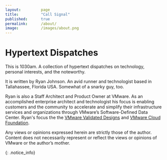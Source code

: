 ```yaml
---
layout:         page
title:          "Call Signal"
published:      true
permalink:      /about/
image:          /images/about.png
---
```


# Hypertext Dispatches

This is 1030am. A collection of hypertext dispatches on technology, personal interests, and the noteworthy.

It is written by Ryan Johnson. An avid runner and technologist based in Tallahassee, Florida USA. Somewhat of a snarky guy, too.

Ryan is also a Staff Architect and Product Owner at VMware. As an accomplished enterprise architect and technologist his focus is enabling customers and the community to accelerate and simplify their infrastructure services and organizations through VMware’s Software-Defined Data Center. Ryan's focus the the [VMware Validated Designs](http://vmware.com/go/vvd-docs) and [VMware Cloud Foundation](http://vmware.com/go/cloudfoundation).

Any views or opinions expressed herein are strictly those of the author. Content does not necessarily represent or reflect the views or opinions of VMware or the author’s mother.

{: .notice_info}
